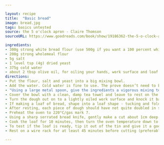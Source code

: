 ```yaml
---

layout: recipe
title:  "Basic bread"
image: bread.jpg
tags: basics untested
source: the 5 o'clock apron - Claire Thomson
sourceURL: https://www.goodreads.com/book/show/19186362-the-5-o-clock-apron

ingredients:
- 300g strong white bread flour (use 500g if you want a 100 percent white loaf), plus extra for sprinkling
- 200g strong wholemeal flour
- 5g salt
- 1 level tsp (4g) dried yeast
- 375g cold water
- about 2 tbsp olive oil, for oiling your hands, work surface and loaf tin
directions:
- Put the flour, salt and yeast into a big mixing bowl.
- Add the water. Cold water is fine to use. The prove doesn’t need to be jump-started by warm water. A slower prove makes for better bread.
- "Using a large metal spoon, give the ingredients a vigorous mixing to combine. After a minute or so of mixing, the dough should be cohesive and pulling away from the sides of the bowl in a big ball. It will feel wet. It should do: don’t be tempted to add more flour."
- Cover the bowl with a clean, damp tea towel and leave to rest on the worktop for an hour or more - you want the dough to approximately double in size.
- Turn the dough out on to a lightly oiled work surface and knock it back with lightly oiled hands, pushing, folding and turning the dough back in on itself for a good few minutes.
- If making a loaf of bread, shape into a loaf shape - tucking and folding the seams to sit on the underside. Lightly oil a 450g loaf tin, put the loaf into the tin with the damp tea towel over the top and rest for a further 30-45 minutes.
- After resting, each piece of dough should have not quite doubled in size again - just rising above the lip of the tin is sufficient. You want the dough to still have a bit of unexpended energy from the yeast, so that when it hits the heat of the very hot oven, the loaves will give a final burst upwards.
- Preheat the oven to 220°C/gas mark 7.
- Using a sharp serrated bread knife, gently make a cut about 1cm deep along the surface of the loaf. Sprinkle a pinch or two of extra flour over the top of the loaf.
- Cook the loaf for 10 minutes, then turn the oven temperature down to 190°C/gas mark 5. Continue to cook for 25-30 minutes.
- To test if the loaf is ready, tip it out of the tin and give it a good tap from beneath. It should sound hollow and the loaf should have a good crust.
- Rest on a wire rack for at least 45 minutes before cutting (preferably for an hour or so).

---
```


